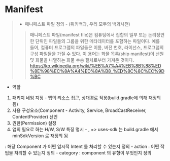 Manifest
========

>* 매니페스트 파일 정의 - (위키백과, 우리 모두의 백과사전)
>> 매니페스트 파일(manifest file)은 컴퓨팅에서 집합의 일부 또는 논리정연한 단위인 파일들의 그룹을 위한 메타데이터를 포함하는 파일이다. 
>> 예를 들어, 컴퓨터 프로그램의 파일들은 이름, 버전 번호, 라이선스, 프로그램의 구성 파일들을 가질 수 있다.
>> 이 용어는 화물 목록(ship manifest)이 선원 및 화물을 나열하는 화물 수송 절차로부터 가져온 것이다.
<https://ko.wikipedia.org/wiki/%EB%A7%A4%EB%8B%88%ED%8E%98%EC%8A%A4%ED%8A%B8_%ED%8C%8C%EC%9D%BC> 

* 역할 
 1. 패키지 네임 지정 - 앱의 리소스 접근, 상대경로 적용(build.gradle에 의해 재정의 됨)
 2. 사용 구성요소(Component - Activity, Service, BroadCastReceiver, ContentProvider) 선언
 3. 권한(Permission) 설정
 4. 앱의 필요로 하는 H/W, S/W 특징 명시 - <uses-feature>, <uses-sdk> => uses-sdk 는 build.gradle 에서 minSdkVersion 로 재정의 됨

 <intent-filter> : 해당 Component 가 어떤 암시적 Intent 를 처리할 수 있는지 정의
     - action : 어떤 작업을 처리할 수 있는지 정의
     - category : component 의 유형이 무엇인지 정의



